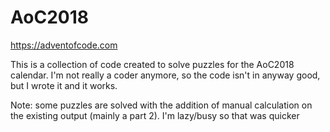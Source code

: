 # AoC2018
https://adventofcode.com

This is a collection of code created to solve puzzles for the AoC2018 calendar. I'm not really a coder anymore, so the code isn't in anyway good, but I wrote it and it works.

Note: some puzzles are solved with the addition of manual calculation on the existing output (mainly a part 2). I'm lazy/busy so that was quicker
